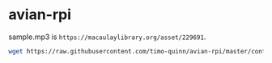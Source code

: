 # avian-rpi

sample.mp3 is `https://macaulaylibrary.org/asset/229691`.

``` bash
wget https://raw.githubusercontent.com/timo-quinn/avian-rpi/master/configure.sh && sh configure.sh
```
